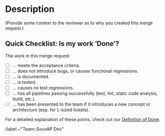 # Description

(Provide some context to the reviewer as to why you created this merge request.)

## Quick Checklist: Is my work ‘Done’?

The work in this merge request:

- [ ] … meets the acceptance criteria.
- [ ] … does not introduce bugs, or causes functional regressions.
- [ ] … is documented.
- [ ] … is tested.
- [ ] … causes no test regressions.
- [ ] … has all pipelines passing successfully (test, lint, static code analysis, build, etc.).
- [ ] … has been presented to the team if it introduces a new concept or architecture (esp. for L-sized tickets).

For a detailed explanation of these points, check out our [Definition of Done](https://git.knut.univention.de/univention/customers/dataport/team-souvap/-/blob/master/agreements/definition-of-done.md).


/label ~"Team::SouvAP Dev"